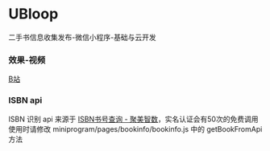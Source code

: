 # UBloop
二手书信息收集发布-微信小程序-基础与云开发

### 效果-视频

[B站](https://www.bilibili.com/video/BV1nu4y1v79s/)

### ISBN api
ISBN 识别 api 来源于 [ISBN书号查询 - 聚美智数](https://www.jumdata.com/product/code/isbn_query)，实名认证会有50次的免费调用
使用时请修改 miniprogram/pages/bookinfo/bookinfo.js 中的 getBookFromApi 方法
